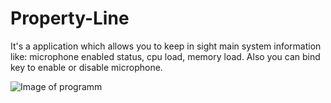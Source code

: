 # Property-Line
It's a application which allows you to keep in sight main system information like: microphone enabled status, cpu load, memory load. Also you can bind key to enable or disable microphone.

![Image of programm](https://downloader.disk.yandex.ru/preview/2052acf9626dce77e8830cdfdbaedc9e5960343918ad69d933d82256d00a2b3a/5e8246c9/SAZGVQ_YeQ0YMV2ONkuwJXzqj3qMC7UgU18aA4eeBQycL5bTCWHVwS9v5vjLBNRuH1tt41Mg69PbNAW4_j9WHQ==?uid=0&filename=2020-03-30_18-20-40.png&disposition=inline&hash=&limit=0&content_type=image%2Fpng&tknv=v2&owner_uid=326806180&size=1680x939)
